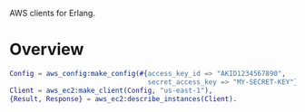 AWS clients for Erlang.

# Overview

```erlang
Config = aws_config:make_config(#{access_key_id => "AKID1234567890",
                                  secret_access_key => "MY-SECRET-KEY"}),
Client = aws_ec2:make_client(Config, "us-east-1"),
{Result, Response} = aws_ec2:describe_instances(Client).
```
